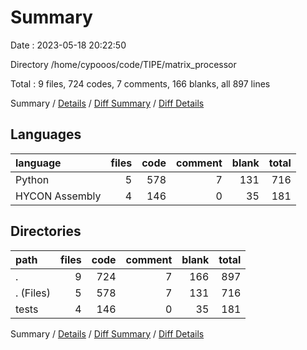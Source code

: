 # Summary

Date : 2023-05-18 20:22:50

Directory /home/cypooos/code/TIPE/matrix_processor

Total : 9 files,  724 codes, 7 comments, 166 blanks, all 897 lines

Summary / [Details](details.md) / [Diff Summary](diff.md) / [Diff Details](diff-details.md)

## Languages
| language | files | code | comment | blank | total |
| :--- | ---: | ---: | ---: | ---: | ---: |
| Python | 5 | 578 | 7 | 131 | 716 |
| HYCON Assembly | 4 | 146 | 0 | 35 | 181 |

## Directories
| path | files | code | comment | blank | total |
| :--- | ---: | ---: | ---: | ---: | ---: |
| . | 9 | 724 | 7 | 166 | 897 |
| . (Files) | 5 | 578 | 7 | 131 | 716 |
| tests | 4 | 146 | 0 | 35 | 181 |

Summary / [Details](details.md) / [Diff Summary](diff.md) / [Diff Details](diff-details.md)